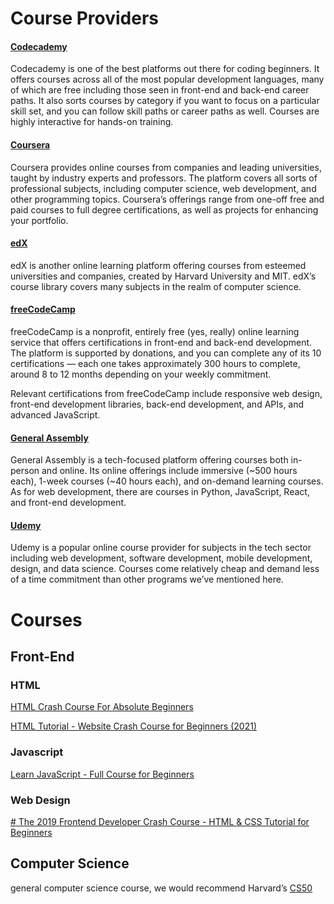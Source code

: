 

# Course Providers

#### [Codecademy](https://www.codecademy.com/)
Codecademy is one of the best platforms out there for coding beginners. It offers courses across all of the most popular development languages, many of which are free including those seen in front-end and back-end career paths. It also sorts courses by category if you want to focus on a particular skill set, and you can follow skill paths or career paths as well. Courses are highly interactive for hands-on training.
#### [Coursera](https://www.coursera.org/)
Coursera provides online courses from companies and leading universities, taught by industry experts and professors. The platform covers all sorts of professional subjects, including computer science, web development, and other programming topics. Coursera’s offerings range from one-off free and paid courses to full degree certifications, as well as projects for enhancing your portfolio.
#### [edX](https://www.edx.org/)
edX is another online learning platform offering courses from esteemed universities and companies, created by Harvard University and MIT. edX’s course library covers many subjects in the realm of computer science. 
#### [freeCodeCamp](https://www.freecodecamp.org/)
freeCodeCamp is a nonprofit, entirely free (yes, really) online learning service that offers certifications in front-end and back-end development. The platform is supported by donations, and you can complete any of its 10 certifications — each one takes approximately 300 hours to complete, around 8 to 12 months depending on your weekly commitment.

Relevant certifications from freeCodeCamp include responsive web design, front-end development libraries, back-end development, and APIs, and advanced JavaScript.

#### [General Assembly](https://generalassemb.ly/)
General Assembly is a tech-focused platform offering courses both in-person and online. Its online offerings include immersive (~500 hours each), 1-week courses (~40 hours each), and on-demand learning courses. As for web development, there are courses in Python, JavaScript, React, and front-end development.

#### [Udemy](https://www.udemy.com/)
Udemy is a popular online course provider for subjects in the tech sector including web development, software development, mobile development, design, and data science. Courses come relatively cheap and demand less of a time commitment than other programs we’ve mentioned here.


# Courses


## Front-End

### HTML

[HTML Crash Course For Absolute Beginners](https://www.youtube.com/watch?v=UB1O30fR-EE)

[HTML Tutorial - Website Crash Course for Beginners (2021)](https://www.youtube.com/watch?v=916GWv2Qs08)

### Javascript

[Learn JavaScript - Full Course for Beginners](https://www.youtube.com/watch?v=PkZNo7MFNFg)

### Web Design

[# The 2019 Frontend Developer Crash Course - HTML & CSS Tutorial for Beginners](https://www.youtube.com/watch?v=8gNrZ4lAnAw)

## Computer Science
general computer science course, we would recommend Harvard’s [CS50](https://www.edx.org/course/introduction-computer-science-harvardx-cs50x)

